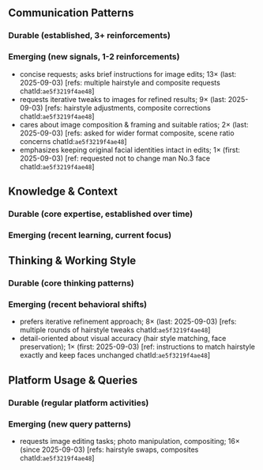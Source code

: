## Communication Patterns
### Durable (established, 3+ reinforcements)

### Emerging (new signals, 1-2 reinforcements)
- concise requests; asks brief instructions for image edits; 13× (last: 2025-09-03) [refs: multiple hairstyle and composite requests chatId:`ae5f3219f4ae48`]
- requests iterative tweaks to images for refined results; 9× (last: 2025-09-03) [refs: hairstyle adjustments, composite corrections chatId:`ae5f3219f4ae48`]
- cares about image composition & framing and suitable ratios; 2× (last: 2025-09-03) [refs: asked for wider format composite, scene ratio concerns chatId:`ae5f3219f4ae48`]
- emphasizes keeping original facial identities intact in edits; 1× (first: 2025-09-03) [ref: requested not to change man No.3 face chatId:`ae5f3219f4ae48`]

## Knowledge & Context
### Durable (core expertise, established over time)

### Emerging (recent learning, current focus)

## Thinking & Working Style
### Durable (core thinking patterns)

### Emerging (recent behavioral shifts)
- prefers iterative refinement approach; 8× (last: 2025-09-03) [refs: multiple rounds of hairstyle tweaks chatId:`ae5f3219f4ae48`]
- detail-oriented about visual accuracy (hair style matching, face preservation); 1× (first: 2025-09-03) [ref: instructions to match hairstyle exactly and keep faces unchanged chatId:`ae5f3219f4ae48`]

## Platform Usage & Queries
### Durable (regular platform activities)

### Emerging (new query patterns)
- requests image editing tasks; photo manipulation, compositing; 16× (since 2025-09-03) [refs: hairstyle swaps, composites chatId:`ae5f3219f4ae48`]